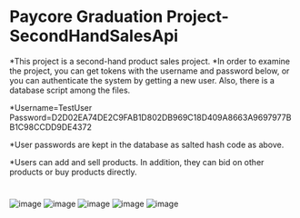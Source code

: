 
# Paycore Graduation Project-SecondHandSalesApi
*This project is a second-hand product sales project.
*In order to examine the project, you can get tokens with the username and password below, 
or you can authenticate the system by getting a new user. Also, there is a database script among the files.

*Username=TestUser
Password=D2D02EA74DE2C9FAB1D802DB969C18D409A8663A9697977BB1C98CCDD9DE4372

*User passwords are kept in the database as salted hash code as above.

*Users can add and sell products. In addition, they can bid on other products or buy products directly.
#
![image](https://user-images.githubusercontent.com/100634423/191631688-88c0ccc6-af19-4c94-919b-3679578c8de4.png)
![image](https://user-images.githubusercontent.com/100634423/191631732-2ead9ab7-af7e-45a6-befe-8d8c27813d06.png)
![image](https://user-images.githubusercontent.com/100634423/191631751-40affa22-5c3a-497f-b6a6-ac1683752943.png)
![image](https://user-images.githubusercontent.com/100634423/191632836-f45df14e-fb56-4d34-99ec-078b061506a8.png)
![image](https://user-images.githubusercontent.com/100634423/191632880-072ab2c8-08cf-4ee5-acf8-a118c5852a2f.png)


